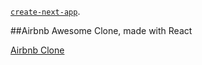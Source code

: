 [`create-next-app`](https://github.com/vercel/next.js/tree/canary/packages/create-next-app).

##Airbnb Awesome Clone, made with React 


[Airbnb Clone](blob:https://vercel.com/dec0d8a5-831e-42fa-9f84-cce407e65231)



